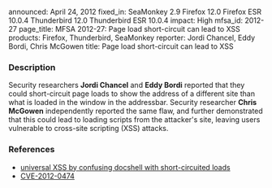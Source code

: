 announced: April 24, 2012
fixed_in: SeaMonkey 2.9
          Firefox 12.0
          Firefox ESR 10.0.4
          Thunderbird 12.0
          Thunderbird ESR 10.0.4
impact: High
mfsa_id: 2012-27
page_title: MFSA 2012-27: Page load short-circuit can lead to XSS
products: Firefox, Thunderbird, SeaMonkey
reporter: Jordi Chancel, Eddy Bordi, Chris McGowen
title: Page load short-circuit can lead to XSS

<h3>Description</h3>

<p>Security researchers <strong>Jordi Chancel</strong> and <strong>Eddy
Bordi</strong> reported that they could short-circuit page loads to show the
address of a different site than what is loaded in the window in the addressbar.
Security researcher <strong>Chris McGowen</strong> independently reported the
same flaw, and further demonstrated that this could lead to loading scripts from
the attacker's site, leaving users vulnerable to cross-site scripting (XSS)
attacks.
</p>


<h3>References</h3>

<ul>
  <li><a href="https://bugzilla.mozilla.org/buglist.cgi?bug_id=687745,737307">
      universal XSS by confusing docshell with short-circuited loads</a></li>
  <li><a href="http://cve.mitre.org/cgi-bin/cvename.cgi?name=CVE-2012-0474" class="ex-ref">CVE-2012-0474</a></li>
</ul>



